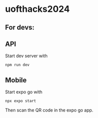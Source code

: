 # uofthacks2024

## For devs:

## API

Start dev server with

```
npm run dev
```

## Mobile

Start expo go with

```
npx expo start
```

Then scan the QR code in the expo go app.
